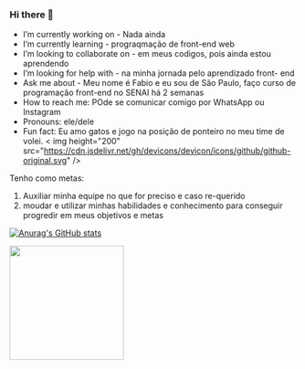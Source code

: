 ### Hi there 👋

-  I’m currently working on - Nada ainda 
-  I’m currently learning - prograqmação de front-end web
-  I’m looking to collaborate on - em meus codigos, pois ainda estou aprendendo
-  I’m looking for help with - na minha jornada pelo aprendizado front- end
-  Ask me about - Meu nome é Fabio e eu sou de São Paulo, faço curso de programação front-end no SENAI há 2 semanas 
-  How to reach me: POde se comunicar comigo por WhatsApp ou Instagram 
-  Pronouns: ele/dele
-  Fun fact: Eu amo gatos e jogo na posição de ponteiro no meu time de volei.
< img height="200" src="https://cdn.jsdelivr.net/gh/devicons/devicon/icons/github/github-original.svg" />

Tenho como metas:

1. Auxiliar minha equipe no que for preciso e caso re-querido
2. moudar e utilizar minhas habilidades e conhecimento para conseguir progredir em meus objetivos e metas

 [![Anurag's GitHub stats](https://github-readme-stats.vercel.app/api?username=Fabio42-sys)](https://github.com/Fabio42-sys/github-readme-stats)

 <img height="200" src="https://cdn.jsdelivr.net/gh/devicons/devicon/icons/github/github-original.svg" />
